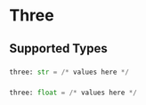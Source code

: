 # Three


## Supported Types

### 

```python
three: str = /* values here */
```

### 

```python
three: float = /* values here */
```

